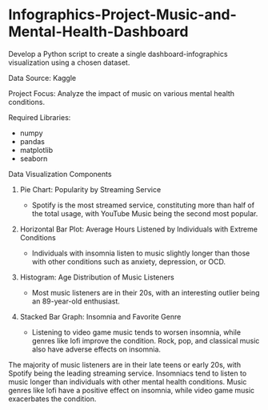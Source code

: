 # Infographics-Project-Music-and-Mental-Health-Dashboard
Develop a Python script to create a single dashboard-infographics visualization using a chosen dataset.

Data Source:
Kaggle

Project Focus:
Analyze the impact of music on various mental health conditions.

Required Libraries:
- numpy
- pandas
- matplotlib
- seaborn

Data Visualization Components

1. Pie Chart: Popularity by Streaming Service
   - Spotify is the most streamed service, constituting more than half of the total usage, with YouTube Music being the second most popular.

2. Horizontal Bar Plot: Average Hours Listened by Individuals with Extreme Conditions
   - Individuals with insomnia listen to music slightly longer than those with other conditions such as anxiety, depression, or OCD.

3. Histogram: Age Distribution of Music Listeners
   - Most music listeners are in their 20s, with an interesting outlier being an 89-year-old enthusiast.

4. Stacked Bar Graph: Insomnia and Favorite Genre
   - Listening to video game music tends to worsen insomnia, while genres like lofi improve the condition. Rock, pop, and classical music also have adverse effects on insomnia.


The majority of music listeners are in their late teens or early 20s, with Spotify being the leading streaming service. Insomniacs tend to listen to music longer than individuals with other mental health conditions. Music genres like lofi have a positive effect on insomnia, while video game music exacerbates the condition.
